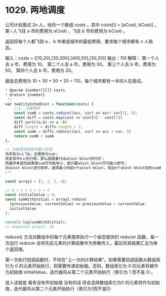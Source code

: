 # 1029. 两地调度

公司计划面试 2n 人。给你一个数组 costs ，其中 costs[i] = [aCosti, bCosti] 。第 i 人飞往 a 市的费用为 aCosti ，飞往 b 市的费用为 bCosti 。

返回将每个人都飞到 a 、b 中某座城市的最低费用，要求每个城市都有 n 人抵达。

输入：costs = [[10,20],[30,200],[400,50],[30,20]]
输出：110
解释：
第一个人去 a 市，费用为 10。
第二个人去 a 市，费用为 30。
第三个人去 b 市，费用为 50。
第四个人去 b 市，费用为 20。

最低总费用为 10 + 30 + 50 + 20 = 110，每个城市都有一半的人在面试。

```javascript
* @param {number[][]} costs
* @return {number}
 */
var twoCitySchedCost = function(costs) {
    //1. 计算费用
    const sumB = costs.reduce((acc, cur) => acc+ cur[1], 0);
    const diff = costs.map(cost => cost[0] - cost[1])
    diff.sort((a,b) => a -b)
    diff.length = diffs.length / 2;
    const sumA = diffs.reduce((acc, cur) => acc + cur, 0)
    return sumB + sumA
};

// 为啥感觉就是求最小的值
先所有2n人飞b，总费用为sum；
改变其中n人的行程，那么就需要付出aCost-bCost的代价；
而最终希望的结果是sum尽可能地小，故只要aCost-bCost尽可能小即可；
对aCost-bCost进行排序，选择最小的前n个aCost-bCost，将这n个aCost-bCost加到sum即可。
/**
```

```javascript
const array1 = [1, 2, 3, 4];

// 0 + 1 + 2 + 3 + 4
const initialValue = 0;
const sumWithInitial = array1.reduce(
  (previousValue, currentValue) => previousValue + currentValue,
  initialValue
);

console.log(sumWithInitial);
// expected output: 10

```

reduce() 方法对数组中的每个元素按序执行一个由您提供的 reducer 函数，每一次运行 reducer 会将先前元素的计算结果作为参数传入，最后将其结果汇总为单个返回值。

第一次执行回调函数时，不存在“上一次的计算结果”。如果需要回调函数从数组索引为 0 的元素开始执行，则需要传递初始值。否则，数组索引为 0 的元素将被作为初始值 initialValue，迭代器将从第二个元素开始执行（索引为 1 而不是 0）。

说人话就是 看有没有传初始值 没有的话 将会选择数组索引为0 的元素将作为初始值，迭代器将从第二个元素开始执行（索引为1而不是0）
